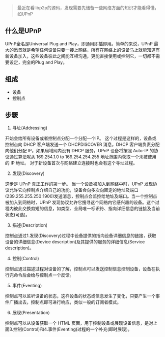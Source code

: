 


> 最近在看libp2p的源码，发现需要先储备一些网络方面的知识才能看得懂，如UPnP

## 什么是UPnP

UPnP全名是Universal Plug and Play，即通用即插即用。简单的来说，UPnP 最大的愿景就是希望任何设备只要一接上网络，所有在网络上的设备马上就能知道有新设备加入，这些设备彼此之间能互相沟通，更能直接使用或控制它，一切都不需要设定，完全的Plug and Play。

## 组成

- 设备
- 控制点

## 步骤

1. 寻址(Addressing)

开始会给所有设备或者控制点分配一个分配一个IP。
这个过程是这样的，设备或控制点向 DHCP 客户端发送一个 DHCPDISCOVER 消息，DHCP 客户端负责分配向他们分配 IP，如果局域网内没有 DHCP 服务，UPnP 设备将按照 Auto-IP 的协议通过算法呢从 169.254.1.0 to 169.254.254.255 地址范围内获取一个未被使用的 IP 地址。
对于新设备首次与网络建立连接时也会有这个寻址过程。

2. 发现(Discovery)

这步是 UPnP 真正工作的第一步。
当一个设备被加入到网络中时，UPnP 发现协议允许它向控制点介绍自己的功能，设备会向多次向固定的地址及端口(239.255.255.250:1900)发送消息，控制点会监控给地址及端口。当一个控制点被加入到网络时，UPnP 发现协议允许它搜寻这个网络内它感兴趣的设备。这个过程内彼此交换剪短的信息，如类型、全局唯一标识符、指向详细信息的链接及当前状态(可选)。
 

3. 描述(Description)

控制点通过1.发现(Discovery)过程中设备提供的指向设备详细信息的链接，获取设备的详细信息(Device description)及其提供的服务的详细信息(Service description)。

4. 控制(Control)

控制点通过描述过程对设备的了解，控制点可以发送控制信息控制设备，设备在执行完命令后会给与控制点一个反馈。

5. 事件(Eventing)

控制点可以监听设备的状态，这样设备的状态或信息发生了变化，只要产生一个事件广播出去，控制点即可进行响应，类似一般的订阅者模式。

6. 展现(Presentation)

控制点可以从设备获取一个 HTML 页面，用于控制设备或展现设备信息，是对上面3.控制(Control)和4.事件(Eventing)过程的一个补充(即时展现)。
